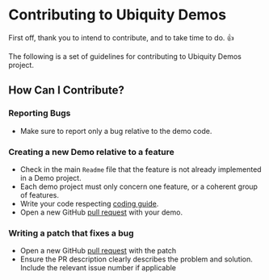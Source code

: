 # Contributing to Ubiquity Demos

First off, thank you to intend to contribute, and to take time to do. :+1:

The following is a set of guidelines for contributing to Ubiquity Demos project.

## How Can I Contribute?
### Reporting Bugs
- Make sure to report only a bug relative to the demo code. 
### Creating a new Demo relative to a feature
- Check in the main `Readme` file that the feature is not already implemented in a Demo project.
- Each demo project must only concern one feature, or a coherent group of features.
- Write your code respecting [coding guide](https://micro-framework.readthedocs.io/en/latest/contributing/coding.html).
- Open a new GitHub [pull request](https://github.com/phpMv/ubiquity-demos/blob/master/CONTRIBUTING.md#pull-requests) with your demo.

### Writing a patch that fixes a bug
- Open a new GitHub [pull request](https://github.com/phpMv/ubiquity-demos/blob/master/CONTRIBUTING.md#pull-requests) with the patch
- Ensure the PR description clearly describes the problem and solution. Include the relevant issue number if applicable

